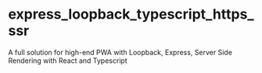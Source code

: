 # express_loopback_typescript_https_ssr
A full solution for high-end PWA with Loopback, Express, Server Side Rendering with React and Typescript
